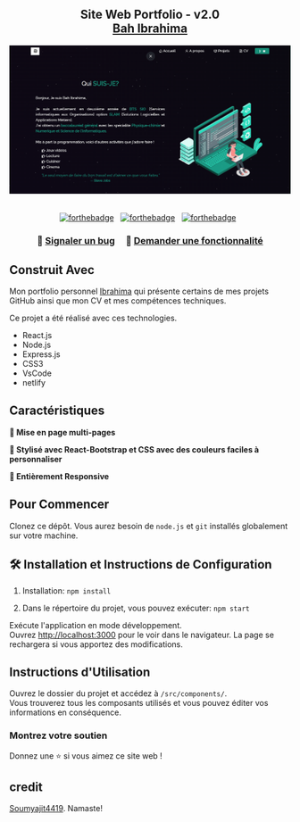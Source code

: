 <h2 align="center">
  Site Web Portfolio - v2.0<br/>
  <a href="#" target="_blank">Bah Ibrahima</a>
</h2>
<div align="center">
  <img alt="Démo" src="https://github.com/bahEzope224/portfolio/blob/main/build/static/media/page%20d'accueil.png" />
</div>

<br/>

<center align="center">

[![forthebadge](https://forthebadge.com/images/badges/built-with-love.svg)](https://forthebadge.com) &nbsp;
[![forthebadge](https://forthebadge.com/images/badges/made-with-javascript.svg)](https://forthebadge.com) &nbsp;
[![forthebadge](https://forthebadge.com/images/badges/open-source.svg)](https://forthebadge.com) &nbsp;
</center>

<h3 align="center">
    🔹
    <a href="https://github.com/bahEzope224/portfolio/issues">Signaler un bug</a> &nbsp; &nbsp;
    🔹
    <a href="https://github.com/bahEzope224/portfolio/issues">Demander une fonctionnalité</a>
</h3>

## Construit Avec

Mon portfolio personnel <a href="#" target="_blank">Ibrahima</a> qui présente certains de mes projets GitHub ainsi que mon CV et mes compétences techniques.<br/>

Ce projet a été réalisé avec ces technologies.

- React.js
- Node.js
- Express.js
- CSS3
- VsCode
- netlify

## Caractéristiques

**📖 Mise en page multi-pages**

**🎨 Stylisé avec React-Bootstrap et CSS avec des couleurs faciles à personnaliser**

**📱 Entièrement Responsive**

## Pour Commencer

Clonez ce dépôt. Vous aurez besoin de `node.js` et `git` installés globalement sur votre machine.

## 🛠 Installation et Instructions de Configuration

1. Installation: `npm install`

2. Dans le répertoire du projet, vous pouvez exécuter: `npm start`

Exécute l'application en mode développement.\
Ouvrez [http://localhost:3000](http://localhost:3000) pour le voir dans le navigateur.
La page se rechargera si vous apportez des modifications.

## Instructions d'Utilisation

Ouvrez le dossier du projet et accédez à `/src/components/`. <br/>
Vous trouverez tous les composants utilisés et vous pouvez éditer vos informations en conséquence.

### Montrez votre soutien

Donnez une ⭐ si vous aimez ce site web !

## credit
 [Soumyajit4419](https://github.com/soumyajit4419/Portfolio). Namaste!
